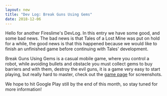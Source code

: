 ```yaml
---
layout: new
title: "Dev Log: Break Guns Using Gems"
date: 2018-12-06
---
```


Hello for another Fireslime's DevLog. In this entry we have some good, and some bad news. The bad news is that Tales of a Lost Mine was put on hold for a while, the good news is that this happened because we would like to finish an unfinished game before continuing with Tales' development.

Break Guns Using Gems is a casual mobile game, where you control a robot, while avoiding bullets and obstacle you must collect gems to buy barriers and with them, destroy the evil guns, it is a game very easy to start playing, but really hard to master, check out the [game page](/games/bgug.html) for screenshots.

We hope to hit Google Play still by the end of this month, so stay tuned for more information!
